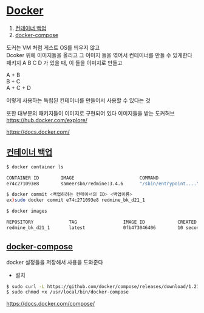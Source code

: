 # [Docker](../README.md)<a name="TOP"></a> 
1. [컨테이너 백업](#backup)
2. [docker-compose](#compose)

도커는 VM 처럼 게스트 OS를 띄우지 않고  
Dcoker 위에 이미지들을 올리고 그 이미지 들을 엮어서 컨테이너를 만들 수 있게한다  
패키지 A B C D 가 있을 때, 이 들을 이미지로 만들고

A + B  
B + C  
A + C + D  

이렇게 사용하는 독립된 컨테이너를 만들어서 사용할 수 있다는 것  

또한 대부분의 패키지들이 이미지로 구현되어 있다 
이미지들을 받는 도커허브 https://hub.docker.com/explore/  

https://docs.docker.com/ 

## [컨테이너 백업](#TOP)<a name = "backup"></a>

```bash
$ docker container ls

CONTAINER ID        IMAGE                        COMMAND                  CREATED             STATUS              PORTS                            NAMES
e74c271093e8        sameersbn/redmine:3.4.6      "/sbin/entrypoint...."   About an hour ago   Up About an hour    443/tcp, 0.0.0.0:10083->80/tcp   ffe_redmine_1

$ docker commit <백업하려는 컨테이너의 ID> <백업이름>
ex)sudo docker commit e74c271093e8 redmine_bk_d21_1

$ docker images 

REPOSITORY             TAG                 IMAGE ID            CREATED             SIZE
redmine_bk_d21_1       latest              0fb473046406        10 seconds ago      961MB

```

## [docker-compose](#TOP)<a name="compose"></a>

docker 설정들을 저장해서 사용을 도와준다

+ 설치
```bash
$ sudo curl -L https://github.com/docker/compose/releases/download/1.21.2/docker-compose-$(uname -s)-$(uname -m) -o /usr/local/bin/docker-compose
$ sudo chmod +x /usr/local/bin/docker-compose
```


https://docs.docker.com/compose/  




